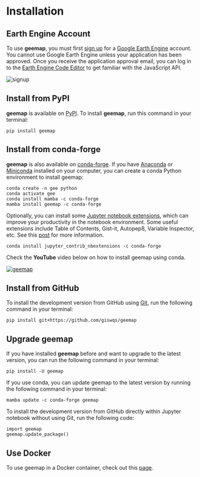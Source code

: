 # Installation

## Earth Engine Account

To use **geemap**, you must first [sign up](https://earthengine.google.com/signup/) for a [Google Earth Engine](https://earthengine.google.com/) account. 
You cannot use Google Earth Engine unless your application has been approved. Once you receive the application approval email, you can log in to 
the [Earth Engine Code Editor](https://code.earthengine.google.com/) to get familiar with the JavaScript API.

![signup](https://i.imgur.com/ng0FzUT.png)

## Install from PyPI

**geemap** is available on [PyPI](https://pypi.org/project/geemap/). To install **geemap**, run this command in your terminal:

    pip install geemap

## Install from conda-forge

**geemap** is also available on [conda-forge](https://anaconda.org/conda-forge/geemap). If you have
[Anaconda](https://www.anaconda.com/distribution/#download-section) or [Miniconda](https://docs.conda.io/en/latest/miniconda.html) installed on your computer, you can create a conda Python environment to install geemap:

    conda create -n gee python
    conda activate gee
    conda install mamba -c conda-forge
    mamba install geemap -c conda-forge

Optionally, you can install some [Jupyter notebook extensions](https://github.com/ipython-contrib/jupyter_contrib_nbextensions), which can improve your productivity in the notebook environment. Some useful extensions include Table of Contents, Gist-it, Autopep8, Variable Inspector, etc. See this [post](https://towardsdatascience.com/jupyter-notebook-extensions-517fa69d2231) for more information.

    conda install jupyter_contrib_nbextensions -c conda-forge

Check the **YouTube** video below on how to install geemap using conda.

[![geemap](http://img.youtube.com/vi/h0pz3S6Tvx0/0.jpg)](http://www.youtube.com/watch?v=h0pz3S6Tvx0 "Install geemap")

## Install from GitHub

To install the development version from GitHub using [Git](https://git-scm.com/), run the following command in your terminal:

    pip install git+https://github.com/giswqs/geemap

## Upgrade geemap

If you have installed **geemap** before and want to upgrade to the latest version, you can run the following command in your terminal:

    pip install -U geemap

If you use conda, you can update geemap to the latest version by running the following command in your terminal:

    mamba update -c conda-forge geemap

To install the development version from GitHub directly within Jupyter notebook without using Git, run the following code:

    import geemap
    geemap.update_package()

## Use Docker

To use geemap in a Docker container, check out this [page](https://hub.docker.com/r/bkavlak/geemap).
